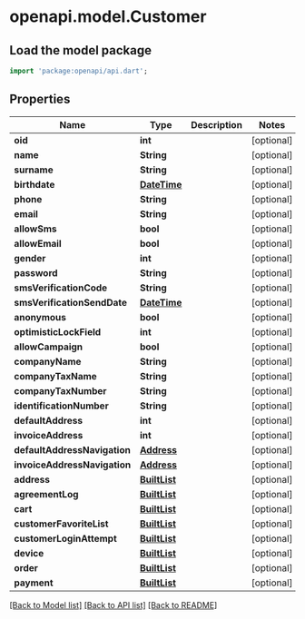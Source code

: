 # openapi.model.Customer

## Load the model package
```dart
import 'package:openapi/api.dart';
```

## Properties
Name | Type | Description | Notes
------------ | ------------- | ------------- | -------------
**oid** | **int** |  | [optional] 
**name** | **String** |  | [optional] 
**surname** | **String** |  | [optional] 
**birthdate** | [**DateTime**](DateTime.md) |  | [optional] 
**phone** | **String** |  | [optional] 
**email** | **String** |  | [optional] 
**allowSms** | **bool** |  | [optional] 
**allowEmail** | **bool** |  | [optional] 
**gender** | **int** |  | [optional] 
**password** | **String** |  | [optional] 
**smsVerificationCode** | **String** |  | [optional] 
**smsVerificationSendDate** | [**DateTime**](DateTime.md) |  | [optional] 
**anonymous** | **bool** |  | [optional] 
**optimisticLockField** | **int** |  | [optional] 
**allowCampaign** | **bool** |  | [optional] 
**companyName** | **String** |  | [optional] 
**companyTaxName** | **String** |  | [optional] 
**companyTaxNumber** | **String** |  | [optional] 
**identificationNumber** | **String** |  | [optional] 
**defaultAddress** | **int** |  | [optional] 
**invoiceAddress** | **int** |  | [optional] 
**defaultAddressNavigation** | [**Address**](Address.md) |  | [optional] 
**invoiceAddressNavigation** | [**Address**](Address.md) |  | [optional] 
**address** | [**BuiltList<Address>**](Address.md) |  | [optional] 
**agreementLog** | [**BuiltList<AgreementLog>**](AgreementLog.md) |  | [optional] 
**cart** | [**BuiltList<Cart>**](Cart.md) |  | [optional] 
**customerFavoriteList** | [**BuiltList<CustomerFavoriteList>**](CustomerFavoriteList.md) |  | [optional] 
**customerLoginAttempt** | [**BuiltList<CustomerLoginAttempt>**](CustomerLoginAttempt.md) |  | [optional] 
**device** | [**BuiltList<Device>**](Device.md) |  | [optional] 
**order** | [**BuiltList<Order>**](Order.md) |  | [optional] 
**payment** | [**BuiltList<Payment>**](Payment.md) |  | [optional] 

[[Back to Model list]](../README.md#documentation-for-models) [[Back to API list]](../README.md#documentation-for-api-endpoints) [[Back to README]](../README.md)


